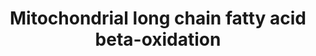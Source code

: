 ---
annotations:
- id: PW:0000738
  parent: classic metabolic pathway
  type: Pathway Ontology
  value: fatty acid beta degradation pathway
authors:
- N.Reyes
- MaintBot
- Khanspers
- Ddigles
- Mkutmon
- Eweitz
citedin:
- link: PMC7650246
  title: Bioenergetic defects in muscle fibers of RYR1 mutant knock-in mice associated
    with malignant hyperthermia (2020)
description: ''
last-edited: 2021-05-23
organisms:
- Mus musculus
redirect_from:
- /index.php/Pathway:WP401
- /instance/WP401
- /instance/WP401_r117919
revision: r117919
schema-jsonld:
- '@context': https://schema.org/
  '@id': https://wikipathways.github.io/pathways/WP401.html
  '@type': Dataset
  creator:
    '@type': Organization
    name: WikiPathways
  description: ''
  keywords:
  - Acadl
  - Acadm
  - Acads
  - Acadvl
  - Acetyl-CoA
  - Acsl1
  - Acsl3
  - Acsl4
  - Cpt1a
  - Cpt2
  - Dci
  - Ehhadh
  - Hadh
  - Hadha
  - Pecr
  - Scp2
  - Slc25a20
  - trans-D2-Enoyl-CoA
  license: CC0
  name: Mitochondrial long chain fatty acid beta-oxidation
seo: CreativeWork
title: Mitochondrial long chain fatty acid beta-oxidation
wpid: WP401
---